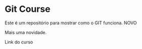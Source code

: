 # Git Course

Este é um repositório para mostrar como o GIT funciona. NOVO

Mais uma novidade.


Link do curso
